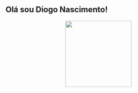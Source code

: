 ## Olá sou Diogo Nascimento!
<div align="center">
  <a href="https://github.com/Diog010101">
  <img height="180em" src="https://github-readme-stats.vercel.app/api?username=Diog010101&show_icons=true&theme=merko&include_all_commits=true&count_private=true"/>
</div>
